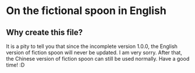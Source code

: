 # On the fictional spoon in English

## Why create this file?

It is a pity to tell you that since the incomplete version 1.0.0, the English version of fiction spoon will never be updated. I am very sorry. After that, the Chinese version of fiction spoon can still be used normally. Have a good time! :D
